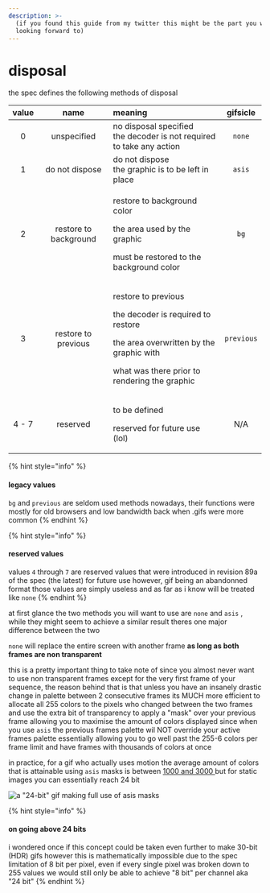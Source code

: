 ```yaml
---
description: >-
  (if you found this guide from my twitter this might be the part you were
  looking forward to)
---
```


# disposal

the spec defines the following methods of disposal

<table>
  <thead>
    <tr>
      <th style="text-align:center">value</th>
      <th style="text-align:center">name</th>
      <th style="text-align:left">meaning</th>
      <th style="text-align:center">gifsicle</th>
    </tr>
  </thead>
  <tbody>
    <tr>
      <td style="text-align:center">0</td>
      <td style="text-align:center">unspecified</td>
      <td style="text-align:left">no disposal specified
        <br />the decoder is not required
        <br />to take any action</td>
      <td style="text-align:center"><code>none</code>
      </td>
    </tr>
    <tr>
      <td style="text-align:center">1</td>
      <td style="text-align:center">do not dispose</td>
      <td style="text-align:left">do not dispose
        <br />the graphic is to be left in place</td>
      <td style="text-align:center"><code>asis</code>
      </td>
    </tr>
    <tr>
      <td style="text-align:center">2</td>
      <td style="text-align:center">restore to background</td>
      <td style="text-align:left">
        <p>restore to background color</p>
        <p>the area used by the graphic</p>
        <p>must be restored to the background color</p>
      </td>
      <td style="text-align:center"><code>bg</code>
      </td>
    </tr>
    <tr>
      <td style="text-align:center">3</td>
      <td style="text-align:center">restore to previous</td>
      <td style="text-align:left">
        <p>restore to previous</p>
        <p>the decoder is required to restore</p>
        <p>the area overwritten by the graphic with</p>
        <p>what was there prior to rendering the graphic</p>
      </td>
      <td style="text-align:center"><code>previous</code>
      </td>
    </tr>
    <tr>
      <td style="text-align:center">4 - 7</td>
      <td style="text-align:center">reserved</td>
      <td style="text-align:left">
        <p>to be defined</p>
        <p>reserved for future use (lol)</p>
      </td>
      <td style="text-align:center">N/A</td>
    </tr>
  </tbody>
</table>

{% hint style="info" %}
#### legacy values

`bg` and `previous` are seldom used methods nowadays, their functions were mostly for old browsers and low bandwidth back when .gifs were more common
{% endhint %}

{% hint style="info" %}
#### reserved values

values `4` through `7` are reserved values that were introduced in revision 89a of the spec \(the latest\) for future use however, gif being an abandonned format those values are simply useless and as far as i know will be treated like `none`
{% endhint %}

at first glance the two methods you will want to use are `none` and `asis` , while they might seem to achieve a similar result theres one major difference between the two

`none` will replace the entire screen with another frame **as long as both frames are non transparent**

this is a pretty important thing to take note of since you almost never want to use non transparent frames except for the very first frame of your sequence, the reason behind that is that unless you have an insanely drastic change in palette between 2 consecutive frames its MUCH more efficient to allocate all 255 colors to the pixels who changed between the two frames and use the extra bit of transparency to apply a "mask" over your previous frame allowing you to maximise the amount of colors displayed since when you use `asis` the previous frames palette wil NOT override your active frames palette essentially allowing you to go well past the 255-6 colors per frame limit and have frames with thousands of colors at once

in practice, for a gif who actually uses motion the average amount of colors that is attainable using `asis` masks is between [1000 and 3000 ](https://github.com/xinntao/BasicSR/wiki/How-to-make-high-quality-gif-with-full-%28true%29-color)but for static images you can essentially reach 24 bit

![a &quot;24-bit&quot; gif making full use of asis masks](../.gitbook/assets/24bit.gif)

{% hint style="info" %}
#### on going above 24 bits

i wondered once if this concept could be taken even further to make 30-bit \(HDR\) gifs however this is mathematically impossible due to the spec limitation of 8 bit per pixel, even if every single pixel was broken down to 255 values we would still only be able to achieve "8 bit" per channel aka "24 bit"
{% endhint %}



